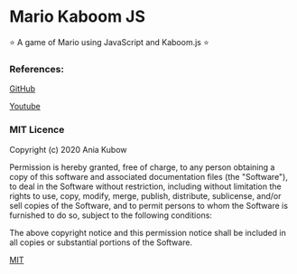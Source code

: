 # Mario Kaboom JS

⭐ A game of Mario using JavaScript and Kaboom.js ⭐

### References:

[GitHub](https://github.com/kubowania/mario)

[Youtube](https://www.youtube.com/watch?v=2nucjefSr6I&t=2885s)

### MIT Licence

Copyright (c) 2020 Ania Kubow

Permission is hereby granted, free of charge, to any person obtaining a copy of this software and associated documentation files (the "Software"), to deal in the Software without restriction, including without limitation the rights to use, copy, modify, merge, publish, distribute, sublicense, and/or sell copies of the Software, and to permit persons to whom the Software is furnished to do so, subject to the following conditions:

The above copyright notice and this permission notice shall be included in all copies or substantial portions of the Software.

[MIT](https://choosealicense.com/licenses/mit/)
